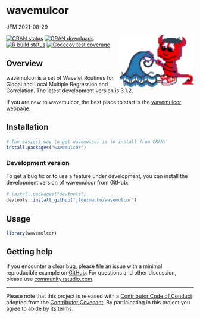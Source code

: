 wavemulcor
================
JFM
2021-08-29

<!-- README.md is generated from README.Rmd. Please edit that file -->

<a href='https://jfdezmacho.github.io/wavemulcor/'><img src='docs/icons/wmc_logo.svg' align="right" height="139" /></a>

<!-- badges: start -->

[![CRAN
status](https://www.r-pkg.org/badges/version/wavemulcor)](https://cran.r-project.org/package=wavemulcor)
[![CRAN
downloads](https://cranlogs.r-pkg.org/badges/grand-total/wavemulcor)](https://CRAN.R-project.org/package=wavemulcor)
[![R build
status](https://github.com/jfdezmacho/wavemulcor/workflows/R-CMD-check/badge.svg)](https://github.com/jfdezmacho/wavemulcor/actions)
[![Codecov test
coverage](https://codecov.io/gh/jfdezmacho/wavemulcor/branch/master/graph/badge.svg)](https://codecov.io/gh/jfdezmacho/wavemulcor?branch=master)
<!-- badges: end -->

## Overview

wavemulcor is a set of Wavelet Routines for Global and Local Multiple
Regression and Correlation. The latest development version is 3.1.2.

If you are new to wavemulcor, the best place to start is the [wavemulcor
webpage](https://jfdezmacho.github.io/wavemulcor/).

<!-- ## Backends -->

## Installation

``` r
# The easiest way to get wavemulcor is to install from CRAN:
install.packages("wavemulcor")
```

### Development version

To get a bug fix or to use a feature under development, you can install
the development version of wavemulcor from GitHub:

``` r
# install.packages("devtools")
devtools::install_github("jfdezmacho/wavemulcor")
```

<!-- ## Cheatsheet -->

## Usage

``` r
library(wavemulcor)
```

## Getting help

If you encounter a clear bug, please file an issue with a minimal
reproducible example on
[GitHub](https://github.com//jfdezmacho/wavemulcor/issues). For
questions and other discussion, please use
[community.rstudio.com](https://community.rstudio.com/).
<!-- or the [manipulatr mailing list](https://groups.google.com/group/manipulatr). -->

------------------------------------------------------------------------

Please note that this project is released with a [Contributor Code of
Conduct](http://contributor-covenant.org/version/1/0/0/) adopted from
the [Contributor Covenant](http://contributor-covenant.org). By
participating in this project you agree to abide by its terms.
